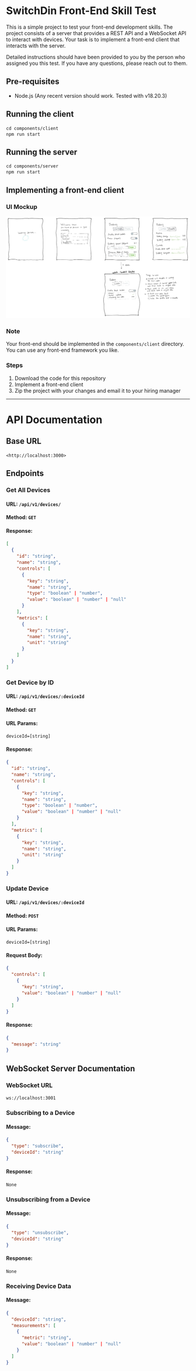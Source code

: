 # SwitchDin Front-End Skill Test

This is a simple project to test your front-end development skills. The project
consists of a server that provides a REST API and a WebSocket API to interact
with devices. Your task is to implement a front-end client that interacts with
the server.

Detailed instructions should have been provided to you by the person who
assigned you this test. If you have any questions, please reach out to them.

## Pre-requisites

- Node.js (Any recent version should work. Tested with v18.20.3)

## Running the client

```
cd components/client
npm run start
```

## Running the server

```
cd components/server
npm run start
```

## Implementing a front-end client

### UI Mockup

![UI Mockup](test-ui-mock.jpg)

### Note

Your front-end should be implemented in the `components/client` directory. You
can use any front-end framework you like.

### Steps

1. Download the code for this repository
2. Implement a front-end client
3. Zip the project with your changes and email it to your hiring manager

-----

# API Documentation

## Base URL

```
<http://localhost:3000>
```

## Endpoints

### Get All Devices

#### URL: `/api/v1/devices/`

#### Method: `GET`

#### Response:

```json
[
  {
    "id": "string",
    "name": "string",
    "controls": [
      {
        "key": "string",
        "name": "string",
        "type": "boolean" | "number",
        "value": "boolean" | "number" | "null"
      }
    ],
    "metrics": [
      {
        "key": "string",
        "name": "string",
        "unit": "string"
      }
    ]
  }
]
```

### Get Device by ID

#### URL: `/api/v1/devices/:deviceId`

#### Method: `GET`

#### URL Params:

```
deviceId=[string]
```

#### Response:

```json
{
  "id": "string",
  "name": "string",
  "controls": [
    {
      "key": "string",
      "name": "string",
      "type": "boolean" | "number",
      "value": "boolean" | "number" | "null"
    }
  ],
  "metrics": [
    {
      "key": "string",
      "name": "string",
      "unit": "string"
    }
  ]
}
```

### Update Device

#### URL: `/api/v1/devices/:deviceId`

#### Method: `POST`

#### URL Params:

```
deviceId=[string]
```

#### Request Body:

```json
{
  "controls": [
    {
      "key": "string",
      "value": "boolean" | "number" | "null"
    }
  ]
}
```

#### Response:

```json
{
  "message": "string"
}
```

## WebSocket Server Documentation

### WebSocket URL

```
ws://localhost:3001
```

### Subscribing to a Device

#### Message:

```json
{
  "type": "subscribe",
  "deviceId": "string"
}
```

#### Response:

```
None
```

### Unsubscribing from a Device

#### Message:

```json
{
  "type": "unsubscribe",
  "deviceId": "string"
}
```

#### Response:

```
None
```

### Receiving Device Data

#### Message:

```json
{
  "deviceId": "string",
  "measurements": [
    {
      "metric": "string",
      "value": "boolean" | "number" | "null"
    }
  ]
}
```
